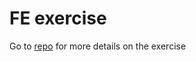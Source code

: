 # FE exercise

Go to [repo](ttps://github.com/ourzora/frontend-exercise-one) for more details on the exercise
